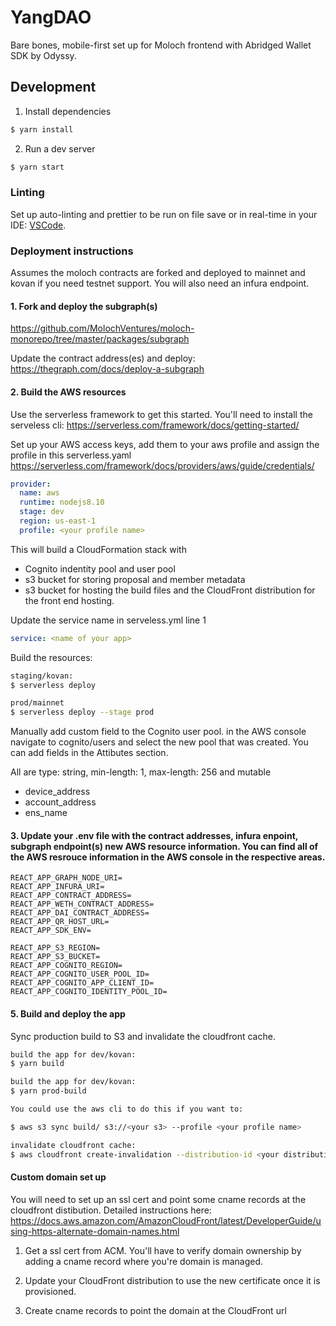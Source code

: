 # YangDAO

Bare bones, mobile-first set up for Moloch frontend with Abridged Wallet SDK by Odyssy.

## Development

1. Install dependencies

```bash
$ yarn install
```

2. Run a dev server

```bash
$ yarn start
```

### Linting

Set up auto-linting and prettier to be run on file save or in real-time in your IDE:
[VSCode](https://marketplace.visualstudio.com/items?itemName=esbenp.prettier-vscode).

### Deployment instructions

Assumes the moloch contracts are forked and deployed to mainnet and kovan if you need testnet support. You will also need an infura endpoint.

#### 1. Fork and deploy the subgraph(s)

https://github.com/MolochVentures/moloch-monorepo/tree/master/packages/subgraph

Update the contract address(es) and deploy:
https://thegraph.com/docs/deploy-a-subgraph

#### 2. Build the AWS resources

Use the serverless framework to get this started. You'll need to install the serveless cli:
https://serverless.com/framework/docs/getting-started/

Set up your AWS access keys, add them to your aws profile and assign the profile in this serverless.yaml
https://serverless.com/framework/docs/providers/aws/guide/credentials/

```yaml
provider:
  name: aws
  runtime: nodejs8.10
  stage: dev
  region: us-east-1
  profile: <your profile name>
```

This will build a CloudFormation stack with

- Cognito indentity pool and user pool
- s3 bucket for storing proposal and member metadata
- s3 bucket for hosting the build files and the CloudFront distribution for the front end hosting.

Update the service name in serveless.yml line 1

```yaml
service: <name of your app>
```

Build the resources:

```bash
staging/kovan:
$ serverless deploy

prod/mainnet
$ serverless deploy --stage prod
```

Manually add custom field to the Cognito user pool. in the AWS console navigate to cognito/users and select the new pool that was created. You can add fields in the Attibutes section.

All are type: string, min-length: 1, max-length: 256 and mutable

- device_address
- account_address
- ens_name

#### 3. Update your .env file with the contract addresses, infura enpoint, subgraph endpoint(s) new AWS resource information. You can find all of the AWS resrouce information in the AWS console in the respective areas.

```
REACT_APP_GRAPH_NODE_URI=
REACT_APP_INFURA_URI=
REACT_APP_CONTRACT_ADDRESS=
REACT_APP_WETH_CONTRACT_ADDRESS=
REACT_APP_DAI_CONTRACT_ADDRESS=
REACT_APP_QR_HOST_URL=
REACT_APP_SDK_ENV=

REACT_APP_S3_REGION=
REACT_APP_S3_BUCKET=
REACT_APP_COGNITO_REGION=
REACT_APP_COGNITO_USER_POOL_ID=
REACT_APP_COGNITO_APP_CLIENT_ID=
REACT_APP_COGNITO_IDENTITY_POOL_ID=
```

#### 5. Build and deploy the app

Sync production build to S3 and invalidate the cloudfront cache.

```bash
build the app for dev/kovan:
$ yarn build

build the app for dev/kovan:
$ yarn prod-build

You could use the aws cli to do this if you want to:

$ aws s3 sync build/ s3://<your s3> --profile <your profile name>

invalidate cloudfront cache:
$ aws cloudfront create-invalidation --distribution-id <your distribution id> --paths /\* --profile <your profile name>
```

#### Custom domain set up

You will need to set up an ssl cert and point some cname records at the cloudfront distibution. Detailed instructions here:
https://docs.aws.amazon.com/AmazonCloudFront/latest/DeveloperGuide/using-https-alternate-domain-names.html

1. Get a ssl cert from ACM. You'll have to verify domain ownership by adding a cname record where you're domain is managed.

2. Update your CloudFront distribution to use the new certificate once it is provisioned.

3. Create cname records to point the domain at the CloudFront url
